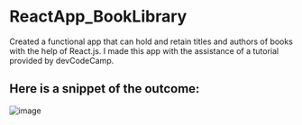 # ReactApp_BookLibrary
Created a functional app that can hold and retain titles and authors of books with the help of React.js. I made this app with the assistance of a tutorial provided by devCodeCamp.

## Here is a snippet of the outcome:
![image](https://user-images.githubusercontent.com/62074841/132036359-6d48fada-d68d-4838-a054-5c635e217fce.png)
